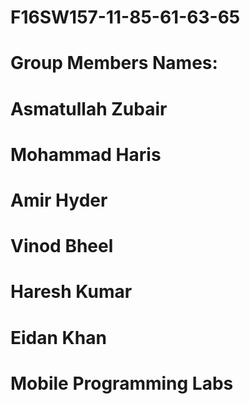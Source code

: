 # F16SW157-11-85-61-63-65
# Group Members Names:
# Asmatullah Zubair
# Mohammad Haris
# Amir Hyder
# Vinod Bheel
# Haresh Kumar
# Eidan Khan

# Mobile Programming Labs
